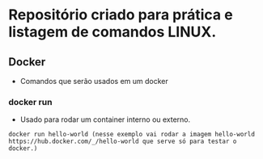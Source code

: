 # Repositório criado para prática e listagem de comandos LINUX.

## Docker

- Comandos que serão usados em um docker

### docker run

- Usado para rodar um container interno ou externo.

```
docker run hello-world (nesse exemplo vai rodar a imagem hello-world https://hub.docker.com/_/hello-world que serve só para testar o docker.)
```
